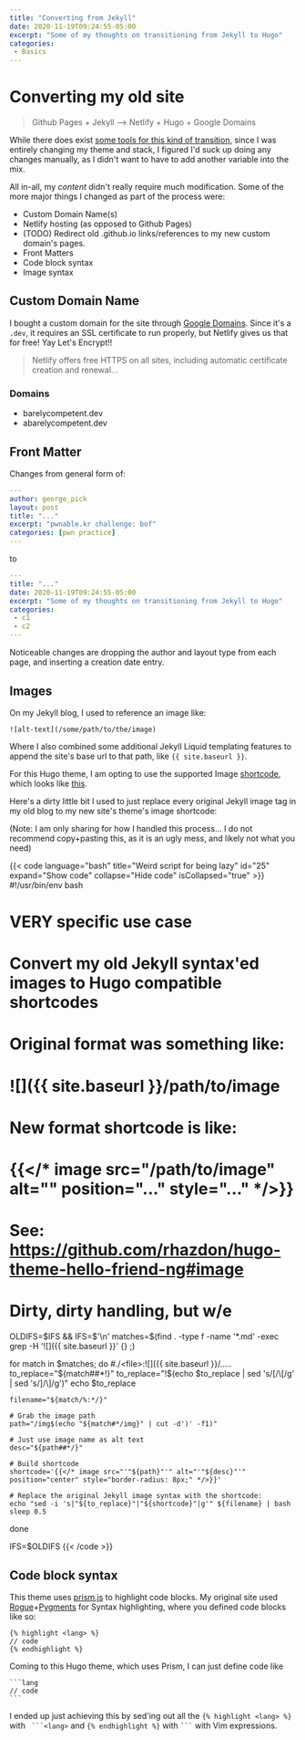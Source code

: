 ```yaml
---
title: "Converting from Jekyll"
date: 2020-11-19T09:24:55-05:00
excerpt: "Some of my thoughts on transitioning from Jekyll to Hugo"
categories:
 - Basics
---
```


# Converting my old site

> Github Pages + Jekyll --> Netlify + Hugo + Google Domains

While there does exist [some tools for this kind of transition](https://gohugo.io/tools/migrations/), since I was entirely changing my theme and stack, I figured I'd suck up doing any changes manually, as I didn't want to have to add another variable into the mix.

All in-all, my _content_ didn't really require much modification. Some of the more major things I changed as part of the process were:

* Custom Domain Name(s)
* Netlify hosting (as opposed to Github Pages)
* (TODO) Redirect old .github.io links/references to my new custom domain's pages.
* Front Matters
* Code block syntax
* Image syntax

## Custom Domain Name
I bought a custom domain for the site through [Google Domains](https://domains.google.com/). Since it's a `.dev`, it requires an SSL certificate to run properly, but Netlify gives us that for free! Yay Let's Encrypt!!

> Netlify offers free HTTPS on all sites, including automatic certificate creation and renewal...

### Domains

* barelycompetent.dev
* abarelycompetent.dev

## Front Matter

Changes from general form of:

```yaml
---
author: george_pick
layout: post
title: "..."
excerpt: "pwnable.kr challenge: bof"
categories: [pwn practice]
---
```

to

```yaml
---
title: "..."
date: 2020-11-19T09:24:55-05:00
excerpt: "Some of my thoughts on transitioning from Jekyll to Hugo"
categories:
 - c1
 - c2
---
```

Noticeable changes are dropping the author and layout type from each page, and inserting a creation date entry.

## Images

On my Jekyll blog, I used to reference an image like:


```jekyll
![alt-text](/some/path/to/the/image)
```

Where I also combined some additional Jekyll Liquid templating features to append the site's base url to that path, like `{{ site.baseurl }}`.

For this Hugo theme, I am opting to use the supported Image [shortcode](https://gohugo.io/content-management/shortcodes/), which looks like [this](https://github.com/rhazdon/hugo-theme-hello-friend-ng#image).

Here's a dirty little bit I used to just replace every original Jekyll image tag in my old blog to my new site's theme's image shortcode:

(Note: I am only sharing for how I handled this process... I do not recommend copy+pasting this, as it is an ugly mess, and likely not what you need)


{{< code language="bash" title="Weird script for being lazy" id="25" expand="Show code" collapse="Hide code" isCollapsed="true" >}}
#!/usr/bin/env bash

# VERY specific use case
# Convert my old Jekyll syntax'ed images to Hugo compatible shortcodes
# Original format was something like:
#   ![]({{ site.baseurl }}/path/to/image
# New format shortcode is like:
#   {{</* image src="/path/to/image" alt="<text>" position="..." style="..." */>}}
# See: https://github.com/rhazdon/hugo-theme-hello-friend-ng#image

# Dirty, dirty handling, but w/e
OLDIFS=$IFS && IFS=$'\n'
matches=$(find . -type f -name '*.md' -exec grep -H '!\[\]({{ site.baseurl }}' {} \;)

for match in $matches; do
    #./<file>:![]({{ site.baseurl }}/.....
    to_replace="${match##*!}"
    to_replace="!$(echo $to_replace | sed 's/\[/\\\[/g' | sed 's/\]/\\\]/g')"
    echo $to_replace

    filename="${match/%:*/}"

    # Grab the image path
    path="/img$(echo "${match#*/img}" | cut -d')' -f1)"

    # Just use image name as alt text
    desc="${path##*/}"

    # Build shortcode
    shortcode='{{</* image src="'"${path}"'" alt="'"${desc}"'" position="center" style="border-radius: 8px;" */>}}'

    # Replace the original Jekyll image syntax with the shortcode:
    echo "sed -i 's|"${to_replace}"|"${shortcode}"|g'" ${filename} | bash
    sleep 0.5
done

IFS=$OLDIFS
{{< /code >}}

## Code block syntax

This theme uses [prism.js](https://prismjs.com/index.html) to highlight code blocks. My original site used [Rogue](https://kramdown.gettalong.org/syntax_highlighter/rouge.html)+[Pygments](https://pygments.org/) for Syntax highlighting, where you defined code blocks like so:

```jekyll
{% highlight <lang> %}
// code
{% endhighlight %}
```

Coming to this Hugo theme, which uses Prism, I can just define code like

``````
```lang
// code
```
``````

I ended up just achieving this by sed'ing out all the `{% highlight <lang> %}` with `` ```<lang>`` and `{% endhighlight %}` with `` ``` `` with Vim expressions.
